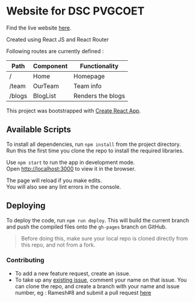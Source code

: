 # Website for DSC PVGCOET

Find the live website [here](https://dscpvgcoet.github.io/).


Created using React JS and React Router

Following routes are currently defined :

| Path | Component | Functionality |
|------|-----------|---------------|
|  /   |  Home     |   Homepage    |
| /team| OurTeam| Team info |
| /blogs| BlogList | Renders the blogs |

This project was bootstrapped with [Create React App](https://github.com/facebook/create-react-app).

## Available Scripts

To install all dependencies, run ```npm install``` from the project directory.  
Run this the first time you clone the repo to install the required libraries.

Use ```npm start``` to run the app in development mode.  
Open [http://localhost:3000](http://localhost:3000) to view it in the browser.

The page will reload if you make edits.<br />
You will also see any lint errors in the console.

## Deploying

To deploy the code, run ```npm run deploy```.
This will build the current branch and push the compiled files onto the ```gh-pages``` branch on GitHub.
> Before doing this, make sure your local repo is cloned directly from this repo, and not from a fork. 

### Contributing
- To add a new feature request, create an issue.
- To take up any [existing issue](https://github.com/dscpvgcoet/dscpvgcoet.github.io/issues), comment your name on that issue. You can clone the repo, and create a branch with your name and issue number, eg : Ramesh#8 and submit a pull request [here](https://github.com/dscpvgcoet/dscpvgcoet.github.io/pulls)
